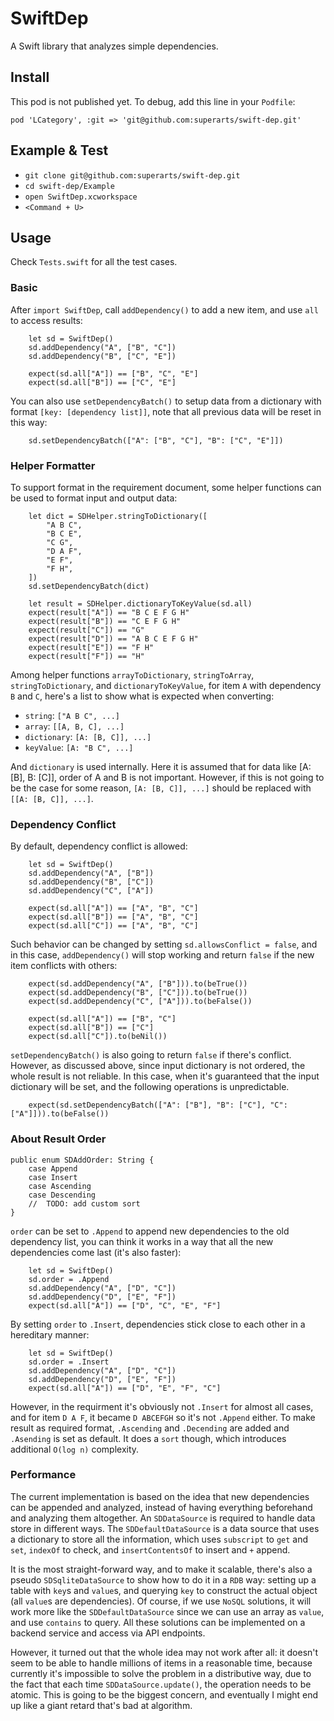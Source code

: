# SwiftDep

A Swift library that analyzes simple dependencies.

## Install

This pod is not published yet. To debug, add this line in your `Podfile`:

`pod 'LCategory', :git => 'git@github.com:superarts/swift-dep.git'`

## Example & Test

- `git clone git@github.com:superarts/swift-dep.git`
- `cd swift-dep/Example`
- `open SwiftDep.xcworkspace`
- `<Command + U>`

## Usage

Check `Tests.swift` for all the test cases.

### Basic

After `import SwiftDep`, call `addDependency()` to add a new item, and use `all` to access results:

```
	let sd = SwiftDep()
	sd.addDependency("A", ["B", "C"])
	sd.addDependency("B", ["C", "E"])

	expect(sd.all["A"]) == ["B", "C", "E"]
	expect(sd.all["B"]) == ["C", "E"]
```

You can also use `setDependencyBatch()` to setup data from a dictionary with format `[key: [dependency list]]`, note that all previous data will be reset in this way:

```
	sd.setDependencyBatch(["A": ["B", "C"], "B": ["C", "E"]])
```

### Helper Formatter

To support format in the requirement document, some helper functions can be used to format input and output data:

```
	let dict = SDHelper.stringToDictionary([
		"A B C",
		"B C E",
		"C G",
		"D A F",
		"E F",
		"F H",
	])
	sd.setDependencyBatch(dict)

	let result = SDHelper.dictionaryToKeyValue(sd.all)
	expect(result["A"]) == "B C E F G H"
	expect(result["B"]) == "C E F G H"
	expect(result["C"]) == "G"
	expect(result["D"]) == "A B C E F G H"
	expect(result["E"]) == "F H"
	expect(result["F"]) == "H"
```

Among helper functions `arrayToDictionary`, `stringToArray`, `stringToDictionary`, and `dictionaryToKeyValue`, for item `A` with dependency `B` and `C`, here's a list to show what is expected when converting:

- `string`: `["A B C", ...]`
- `array`: `[[A, B, C], ...]`
- `dictionary`: `[A: [B, C]], ...]`
- `keyValue`: `[A: "B C", ...]`

And `dictionary` is used internally. Here it is assumed that for data like [A: [B], B: [C]], order of A and B is not important. However, if this is not going to be the case for some reason, `[A: [B, C]], ...]` should be replaced with `[[A: [B, C]], ...]`.

### Dependency Conflict

By default, dependency conflict is allowed:

```
	let sd = SwiftDep()
	sd.addDependency("A", ["B"])
	sd.addDependency("B", ["C"])
	sd.addDependency("C", ["A"])

	expect(sd.all["A"]) == ["A", "B", "C"]
	expect(sd.all["B"]) == ["A", "B", "C"]
	expect(sd.all["C"]) == ["A", "B", "C"]
```

Such behavior can be changed by setting `sd.allowsConflict = false`, and in this case, `addDependency()` will stop working and return `false` if the new item conflicts with others:

```
	expect(sd.addDependency("A", ["B"])).to(beTrue())
	expect(sd.addDependency("B", ["C"])).to(beTrue())
	expect(sd.addDependency("C", ["A"])).to(beFalse())

	expect(sd.all["A"]) == ["B", "C"]
	expect(sd.all["B"]) == ["C"]
	expect(sd.all["C"]).to(beNil())
```

`setDependencyBatch()` is also going to return `false` if there's conflict. However, as discussed above, since input dictionary is not ordered, the whole result is not reliable. In this case, when it's guaranteed that the input dictionary will be set, and the following operations is unpredictable.

```
	expect(sd.setDependencyBatch(["A": ["B"], "B": ["C"], "C": ["A"]])).to(beFalse())
```

### About Result Order

```
public enum SDAddOrder: String {
	case Append
	case Insert
	case Ascending
	case Descending
	//	TODO: add custom sort
}
```

`order` can be set to `.Append` to append new dependencies to the old dependency list, you can think it works in a way that all the new dependencies come last (it's also faster):

```
	let sd = SwiftDep()
	sd.order = .Append
	sd.addDependency("A", ["D", "C"])
	sd.addDependency("D", ["E", "F"])
	expect(sd.all["A"]) == ["D", "C", "E", "F"]
```

By setting `order` to `.Insert`, dependencies stick close to each other in a hereditary manner:

```
	let sd = SwiftDep()
	sd.order = .Insert
	sd.addDependency("A", ["D", "C"])
	sd.addDependency("D", ["E", "F"])
	expect(sd.all["A"]) == ["D", "E", "F", "C"]
```

However, in the requirment it's obviously not `.Insert` for almost all cases, and for item `D A F`, it became `D ABCEFGH` so it's not `.Append` either. To make result as required format, `.Ascending` and `.Decending` are added and `.Asending` is set as default. It does a `sort` though, which introduces additional `O(log n)` complexity.

### Performance

The current implementation is based on the idea that new dependencies can be appended and analyzed, instead of having everything beforehand and analyzing them altogether. An `SDDataSource` is required to handle data store in different ways. The `SDDefaultDataSource` is a data source that uses a dictionary to store all the information, which uses `subscript` to `get` and `set`, `indexOf` to check, and `insertContentsOf` to insert and `+` append.

It is the most straight-forward way, and to make it scalable, there's also a pseudo `SDSqliteDataSource` to show how to do it in a `RDB` way: setting up a table with `key`s and `value`s, and querying `key` to construct the actual object (all `value`s are dependencies). Of course, if we use `NoSQL` solutions, it will work more like the `SDDefaultDataSource` since we can use an array as `value`, and use `contains` to query. All these solutions can be implemented on a backend service and access via API endpoints.

However, it turned out that the whole idea may not work after all: it doesn't seem to be able to handle millions of items in a reasonable time, because currently it's impossible to solve the problem in a distributive way, due to the fact that each time `SDDataSource.update()`, the operation needs to be atomic. This is going to be the biggest concern, and eventually I might end up like a giant retard that's bad at algorithm.